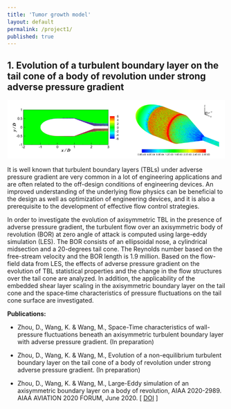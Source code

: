 ```yaml
---
title: 'Tumor growth model'
layout: default
permalink: /project1/
published: true
---
```



## 1. Evolution of a turbulent boundary layer on the tail cone of a body of revolution under strong adverse pressure gradient
![alt text](https://github.com/dizhou-flow/dizhou-flow.github.io/blob/master/assets/research/R1.PNG?raw=true)

It is well known that turbulent boundary layers (TBLs) under adverse pressure gradient are very common in a lot of engineering applications and are often related to the off-design conditions of engineering devices. An improved understanding of the underlying flow physics can be beneficial to the design as well as optimization of engineering devices, and it is also a prerequisite to the development of effective flow control strategies.

In order to investigate the evolution of axisymmetric TBL in the presence of adverse pressure gradient, the turbulent flow over an axisymmetric body of revolution (BOR) at zero angle of attack is computed using large-eddy simulation (LES). The BOR consists of an ellipsoidal nose, a cylindrical midsection and a 20-degrees tail cone. The Reynolds number based on the free-stream velocity and the BOR length is 1.9 million. Based on the flow-field data from LES, the effects of adverse pressure gradient on the evolution of TBL statistical properties and the change in the flow structures over the tail cone are analyzed. In addition, the applicability of the embedded shear layer scaling in the axisymmetric boundary layer on the tail cone and the space‐time characteristics of pressure fluctuations on the tail cone surface are investigated.


<b>Publications:</b>

* Zhou, D., Wang, K. & Wang, M., Space-Time characteristics of wall-pressure fluctuations beneath an axisymmetric turbulent boundary layer with adverse pressure gradient. (In preparation)

* Zhou, D., Wang, K. & Wang, M., Evolution of a non-equilibrium turbulent boundary layer on the tail cone of a body of revolution under strong adverse pressure gradient. (In preparation)

* Zhou, D., Wang, K. & Wang, M., Large-Eddy simulation of an axisymmetric boundary layer on a body of revolution, AIAA 2020-2989. AIAA AVIATION 2020 FORUM, June 2020. [&nbsp;<a href="https://arc.aiaa.org/doi/abs/10.2514/6.2020-2989">DOI</a>&nbsp;]